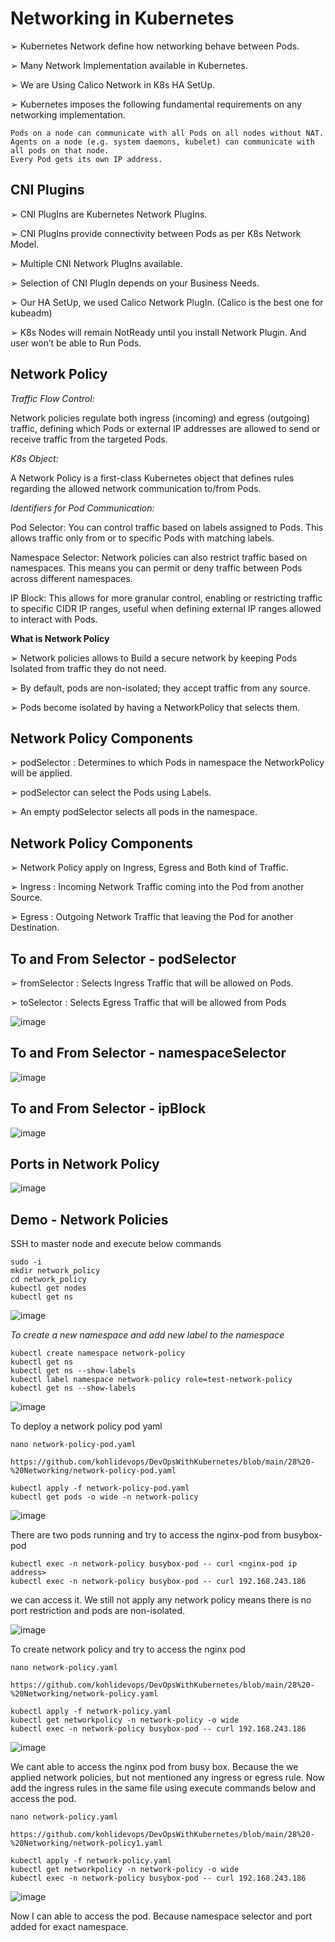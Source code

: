 # Networking in Kubernetes

➢ Kubernetes Network define how networking behave between Pods.

➢ Many Network Implementation available in Kubernetes.

➢ We are Using Calico Network in K8s HA SetUp.

➢ Kubernetes imposes the following fundamental requirements on any networking implementation.

```
Pods on a node can communicate with all Pods on all nodes without NAT.
Agents on a node (e.g. system daemons, kubelet) can communicate with all pods on that node.
Every Pod gets its own IP address.
```

## CNI Plugins

➢ CNI PlugIns are Kubernetes Network PlugIns.

➢ CNI PlugIns provide connectivity between Pods as per K8s Network Model.

➢ Multiple CNI Network PlugIns available.

➢ Selection of CNI PlugIn depends on your Business Needs.

➢ Our HA SetUp, we used Calico Network PlugIn. (Calico is the best one for kubeadm)

➢ K8s Nodes will remain NotReady until you install Network Plugin. And user won’t be able to Run Pods.

## Network Policy

_Traffic Flow Control:_

Network policies regulate both ingress (incoming) and egress (outgoing) traffic, defining which Pods or external IP addresses are allowed to send or receive traffic from the targeted Pods.

_K8s Object:_

A Network Policy is a first-class Kubernetes object that defines rules regarding the allowed network communication to/from Pods.

_Identifiers for Pod Communication:_

Pod Selector: You can control traffic based on labels assigned to Pods. This allows traffic only from or to specific Pods with matching labels.

Namespace Selector: Network policies can also restrict traffic based on namespaces. This means you can permit or deny traffic between Pods across different namespaces.

IP Block: This allows for more granular control, enabling or restricting traffic to specific CIDR IP ranges, useful when defining external IP ranges allowed to interact with Pods.

**What is Network Policy**

➢ Network policies allows to Build a secure network by keeping Pods Isolated from traffic they do not need.

➢ By default, pods are non-isolated; they accept traffic from any source.

➢ Pods become isolated by having a NetworkPolicy that selects them.

## Network Policy Components

➢ podSelector : Determines to which Pods in namespace the NetworkPolicy will be applied.

➢ podSelector can select the Pods using Labels.

➢ An empty podSelector selects all pods in the namespace.

## Network Policy Components

➢ Network Policy apply on Ingress, Egress and Both kind of Traffic.

➢ Ingress : Incoming Network Traffic coming into the Pod from another Source.

➢ Egress : Outgoing Network Traffic that leaving the Pod for another Destination.

## To and From Selector - podSelector

➢ fromSelector : Selects Ingress Traffic that will be allowed on Pods.

➢ toSelector : Selects Egress Traffic that will be allowed from Pods

![image](https://github.com/user-attachments/assets/bfc594a3-514b-46d1-888c-c1d0bb2d543b)

## To and From Selector - namespaceSelector

![image](https://github.com/user-attachments/assets/70389a28-bab4-49f1-bbe9-ceaf3cdee16d)

## To and From Selector - ipBlock

![image](https://github.com/user-attachments/assets/4899738f-adb6-4d64-a558-f07a7a58afb4)

## Ports in Network Policy

![image](https://github.com/user-attachments/assets/7723b0bc-eb6e-402d-9388-7075aec3dbea)

## Demo - Network Policies

SSH to master node and execute below commands

```
sudo -i
mkdir network_policy
cd network_policy
kubectl get nodes
kubectl get ns
```

![image](https://github.com/user-attachments/assets/f64a1e47-f7f0-4039-9b44-e04608ca9eba)

_To create a new namespace and add new label to the namespace_

```
kubectl create namespace network-policy
kubectl get ns
kubectl get ns --show-labels
kubectl label namespace network-policy role=test-network-policy
kubectl get ns --show-labels
```

![image](https://github.com/user-attachments/assets/1a2c02de-0706-4835-83df-63c8d8e95eaa)

To deploy a network policy pod yaml

```
nano network-policy-pod.yaml

https://github.com/kohlidevops/DevOpsWithKubernetes/blob/main/28%20-%20Networking/network-policy-pod.yaml

kubectl apply -f network-policy-pod.yaml
kubectl get pods -o wide -n network-policy
```

![image](https://github.com/user-attachments/assets/0b3f9c4c-9c9e-4ccb-978c-6a833da611ae)

There are two pods running and try to access the nginx-pod from busybox-pod

```
kubectl exec -n network-policy busybox-pod -- curl <nginx-pod ip address>
kubectl exec -n network-policy busybox-pod -- curl 192.168.243.186
```

we can access it. We still not apply any network policy means there is no port restriction and pods are non-isolated.

![image](https://github.com/user-attachments/assets/6592e088-ea2a-4aae-b21a-f2a6be1cf9da)

To create network policy and try to access the nginx pod

```
nano network-policy.yaml

https://github.com/kohlidevops/DevOpsWithKubernetes/blob/main/28%20-%20Networking/network-policy.yaml

kubectl apply -f network-policy.yaml
kubectl get networkpolicy -n network-policy -o wide
kubectl exec -n network-policy busybox-pod -- curl 192.168.243.186
```

![image](https://github.com/user-attachments/assets/899adc55-c146-4f94-9343-5c9dffaed2d8)

We cant able to access the nginx pod from busy box. Because the we applied network policies, but not mentioned any ingress or egress rule. Now add the ingress rules in the same file using execute commands below and access the pod.

```
nano network-policy.yaml

https://github.com/kohlidevops/DevOpsWithKubernetes/blob/main/28%20-%20Networking/network-policy1.yaml

kubectl apply -f network-policy.yaml
kubectl get networkpolicy -n network-policy -o wide
kubectl exec -n network-policy busybox-pod -- curl 192.168.243.186
```

![image](https://github.com/user-attachments/assets/2cbe7f99-ea24-4883-be8e-cafeffdeb25a)

Now I can able to access the pod. Because namespace selector and port added for exact namespace.
